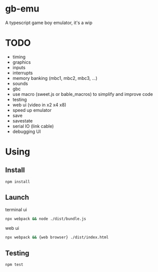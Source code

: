 # gb-emu

A typescript game boy emulator,
it's a wip

# TODO

- timing
- graphics
- inputs
- interrupts
- memory banking (mbc1, mbc2, mbc3, ...)
- sounds
- gbc
- use macro (sweet.js or bable_macros)
  to simplify and improve code
- testing
- web ui (video in x2 x4 x8)
- speed up emulator
- save
- savestate
- serial IO (link cable)
- debugging UI

# Using

## Install

```bash
npm install
```

## Launch

terminal ui
```bash
npx webpack && node ./dist/bundle.js
```

web ui
```bash
npx webpack && {web browser} ./dist/index.html
```

## Testing

```bash
npm test
```

